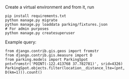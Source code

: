 Create a virtual environment and from it, run

    pip install requirements.txt
    python manage.py migrate
    python manage.py loaddata parking/fixtures.json
    # For admin purposes
    python manage.py createsuperuser

Example query:

    from django.contrib.gis.geos import fromstr
    from django.contrib.gis.measure import D
    from parking.models import ParkingSpot
    pnt=fromstr('POINT(-122.413768 37.782781)', srid=4326)
    ParkingSpot.objects.filter(location__distance_lte=(pnt, D(km=1))).count()

